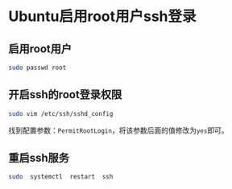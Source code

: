 # Ubuntu启用root用户ssh登录

## 启用root用户

```bash
sudo passwd root
```

## 开启ssh的root登录权限

```bash
sudo vim /etc/ssh/sshd_config
```

找到配置参数：```PermitRootLogin```，将该参数后面的值修改为```yes```即可。

## 重启ssh服务

```bash
sudo  systemctl  restart  ssh
```
